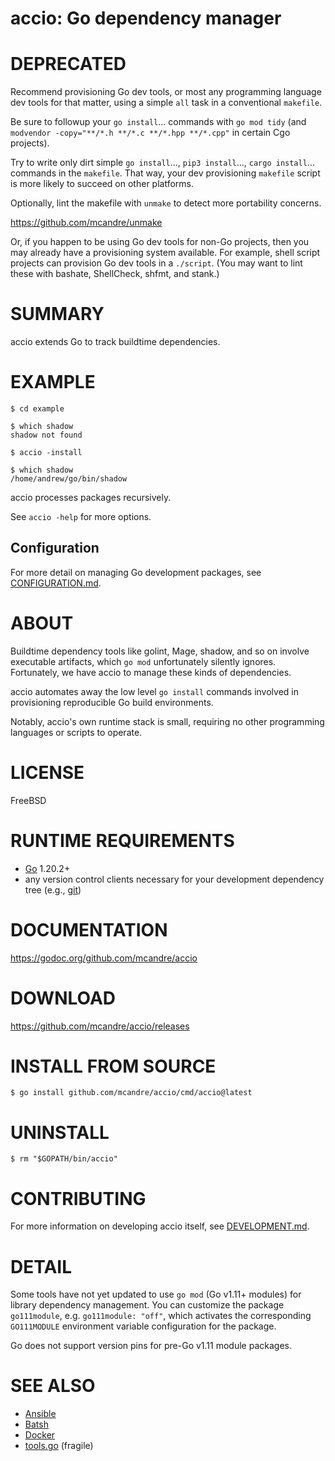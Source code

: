 # accio: Go dependency manager

# DEPRECATED

Recommend provisioning Go dev tools, or most any programming language dev tools for that matter, using a simple `all` task in a conventional `makefile`.

Be sure to followup your `go install`... commands with `go mod tidy` (and `modvendor -copy="**/*.h **/*.c **/*.hpp **/*.cpp"` in certain Cgo projects).

Try to write only dirt simple `go install`..., `pip3 install`..., `cargo install`... commands in the `makefile`. That way, your dev provisioning `makefile` script is more likely to succeed on other platforms.

Optionally, lint the makefile with `unmake` to detect more portability concerns.

https://github.com/mcandre/unmake

Or, if you happen to be using Go dev tools for non-Go projects, then you may already have a provisioning system available. For example, shell script projects can provision Go dev tools in a `./script`. (You may want to lint these with bashate, ShellCheck, shfmt, and stank.)

# SUMMARY

accio extends Go to track buildtime dependencies.

# EXAMPLE

```console
$ cd example

$ which shadow
shadow not found

$ accio -install

$ which shadow
/home/andrew/go/bin/shadow
```

accio processes packages recursively.

See `accio -help` for more options.

## Configuration

For more detail on managing Go development packages, see [CONFIGURATION.md](CONFIGURATION.md).

# ABOUT

Buildtime dependency tools like golint, Mage, shadow, and so on involve executable artifacts, which `go mod` unfortunately silently ignores. Fortunately, we have accio to manage these kinds of dependencies.

accio automates away the low level `go install` commands involved in provisioning reproducible Go build environments.

Notably, accio's own runtime stack is small, requiring no other programming languages or scripts to operate.

# LICENSE

FreeBSD

# RUNTIME REQUIREMENTS

* [Go](https://golang.org/) 1.20.2+
* any version control clients necessary for your development dependency tree (e.g., [git](https://git-scm.com/))

# DOCUMENTATION

https://godoc.org/github.com/mcandre/accio

# DOWNLOAD

https://github.com/mcandre/accio/releases

# INSTALL FROM SOURCE

```console
$ go install github.com/mcandre/accio/cmd/accio@latest
```

# UNINSTALL

```console
$ rm "$GOPATH/bin/accio"
```

# CONTRIBUTING

For more information on developing accio itself, see [DEVELOPMENT.md](DEVELOPMENT.md).

# DETAIL

Some tools have not yet updated to use `go mod` (Go v1.11+ modules) for library dependency management. You can customize the package `go111module`, e.g. `go111module: "off"`, which activates the corresponding `GO111MODULE` environment variable configuration for the package.

Go does not support version pins for pre-Go v1.11 module packages.

# SEE ALSO

* [Ansible](https://www.ansible.com/)
* [Batsh](https://batsh.org/)
* [Docker](https://www.docker.com/)
* [tools.go](https://marcofranssen.nl/manage-go-tools-via-go-modules) (fragile)
